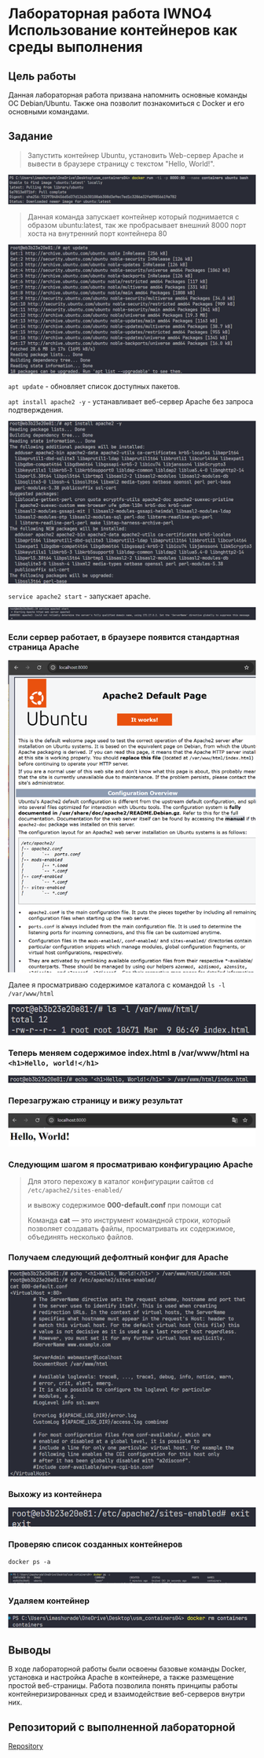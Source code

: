 # Лабораторная работа IWNO4 Использование контейнеров как среды выполнения

## Цель работы

Данная лабораторная работа призвана напомнить основные команды ОС Debian/Ubuntu. Также она позволит познакомиться с Docker и его основными командами.

## Задание

> Запустить контейнер Ubuntu, установить Web-сервер Apache и вывести в браузере страницу с текстом "Hello, World!".

![run-docker-container](<images/1-run-docker.png>)

> Данная команда запускает контейнер который поднимается с образом ubuntu:latest, так же пробрасывает внешний 8000 порт хоста на внутренний порт контейнера 80

![apt-update](<images/2-apt-update.png>)

`apt update` -  обновляет список доступных пакетов.

`apt install apache2 -y` -
устанавливает веб-сервер Apache без запроса подтверждения.

![apache-install](<images/3-apache-install.png>)

`service apache2 start` - запускает apache.

![apache2-start](<images/4-apache2-start.png>)

### Если сервер работает, в браузере появится стандартная страница Apache

![show-apache-default-page](<images/5-show-apache-default-page.png>)

Далее я просматриваю содержимое каталога с командой `ls -l /var/www/html`

![var-www-html-directory-contents](<images/6-var-www-html-directory-contents.png>)

### Теперь меняем содержимое **index.html** в **/var/www/html** на `<h1>Hello, world!</h1>`
![index-html-change](<images/7-index-html-change.png>)

### Перезагружаю страницу и вижу результат

![hello-world](<images/8-hello-world.png>)

### Следующим шагом я просматриваю конфигурацию Apache

> Для этого перехожу в каталог конфигурации сайтов `cd /etc/apache2/sites-enabled/`
>
> и вывожу содержимое **000-default.conf** при помощи cat
>
>
> Команда **cat** — это инструмент командной строки, который позволяет создавать файлы, просматривать их содержимое, объединять несколько файлов.

### Получаем следующий дефолтный конфиг для Apache

![apache-000-default-conf](<images/9-apache-000-default-conf.png>)

### Выхожу из контейнера

![exit](<images/10-exit.png>)

### Проверяю список созданных контейнеров

`docker ps -a`

![docker-ps](<images/11-docker-ps.png>)

### Удаляем контейнер

![rm-container](<images/12-rm-container.png>)

## Выводы

В ходе лабораторной работы были освоены базовые команды Docker, установка и настройка Apache в контейнере, а также размещение простой веб-страницы. Работа позволила понять принципы работы контейнеризированных сред и взаимодействие веб-серверов внутри них.

## Репозиторий с выполненной лабораторной

[Repository](https://github.com/ShiroyamaY/usm_containers04)
